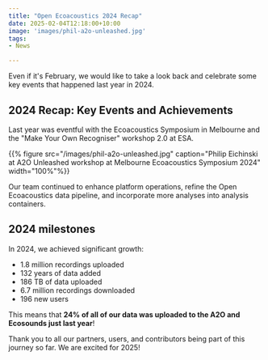 ```yaml
---
title: "Open Ecoacoustics 2024 Recap"
date: 2025-02-04T12:18:00+10:00
image: 'images/phil-a2o-unleashed.jpg'
tags: 
- News

---
```


Even if it's February, we would like to take a look back and celebrate some key events that happened last year in 2024.
<!--more-->

## 2024 Recap: Key Events and Achievements 

Last year was eventful with the Ecoacoustics Symposium in Melbourne and the "Make Your Own Recogniser" workshop 2.0 at ESA.

{{% figure src="/images/phil-a2o-unleashed.jpg" caption="Philip Eichinski at A2O Unleashed workshop at Melbourne Ecoacoustics Symposium 2024" width="100%"%}}

Our team continued to enhance platform operations, refine the Open Ecoacoustics data pipeline, and incorporate more analyses into analysis containers.  

## 2024 milestones

 In 2024, we achieved significant growth: 

- 1.8 million recordings uploaded 
- 132 years of data added
- 186 TB of data uploaded
- 6.7 million recordings downloaded 
- 196 new users 

This means that **24% of all of our data was uploaded to the A2O and Ecosounds just last year**!

Thank you to all our partners, users, and contributors being part of this journey so far. We are excited for 2025!